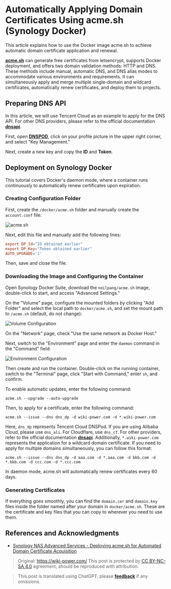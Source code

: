 # Automatically Applying Domain Certificates Using acme.sh (Synology Docker)

This article explains how to use the Docker image acme.sh to achieve automatic domain certificate application and renewal.

[**acme.sh**](https://github.com/acmesh-official/acme.sh) can generate free certificates from letsencrypt, supports Docker deployment, and offers two domain validation methods: HTTP and DNS. These methods include manual, automatic DNS, and DNS alias modes to accommodate various environments and requirements. It can simultaneously apply and merge multiple single-domain and wildcard certificates, automatically renew certificates, and deploy them to projects.

## Preparing DNS API

In this article, we will use Tencent Cloud as an example to apply for the DNS API. For other DNS providers, please refer to the official documentation [**dnsapi**](https://github.com/acmesh-official/acme.sh/wiki/dnsapi).

First, open [**DNSPOD**](https://console.dnspod.cn/), click on your profile picture in the upper right corner, and select "Key Management."

Next, create a new key and copy the **ID** and **Token**.

## Deployment on Synology Docker

This tutorial covers Docker's daemon mode, where a container runs continuously to automatically renew certificates upon expiration.

### Creating Configuration Folder

First, create the `/docker/acme.sh` folder and manually create the `account.conf` file:

![acme.sh](https://img.wiki-power.com/d/wiki-media/img/20210430212420.png)

Next, edit this file and manually add the following lines:

```conf
export DP_Id="ID obtained earlier"
export DP_Key="Token obtained earlier"
AUTO_UPGRADE='1'
```

Then, save and close the file.

### Downloading the Image and Configuring the Container

Open Synology Docker Suite, download the `neilpang/acme.sh` image, double-click to start, and access "Advanced Settings."

On the "Volume" page, configure the mounted folders by clicking "Add Folder" and select the local path to `docker/acme.sh`, and set the mount path to `/acme.sh` (default, do not change):

![Volume Configuration](https://img.wiki-power.com/d/wiki-media/img/20210430214221.png)

On the "Network" page, check "Use the same network as Docker Host."

Next, switch to the "Environment" page and enter the `daemon` command in the "Command" field:

![Environment Configuration](https://img.wiki-power.com/d/wiki-media/img/20210430215244.png)

Then create and run the container. Double-click on the running container, switch to the "Terminal" page, click "Start with Command," enter `sh`, and confirm.

To enable automatic updates, enter the following command:

```shell
acme.sh --upgrade --auto-upgrade
```

Then, to apply for a certificate, enter the following command:

```shell
acme.sh --issue --dns dns_dp -d wiki-power.com -d *.wiki-power.com
```

Here, `dns_dp` represents Tencent Cloud DNSPod. If you are using Alibaba Cloud, please use `dns_ali`. For Cloudflare, use `dns_cf`. For other providers, refer to the official documentation [**dnsapi**](https://github.com/acmesh-official/acme.sh/wiki/dnsapi). Additionally, `*.wiki-power.com` represents the application for a wildcard domain certificate. If you need to apply for multiple domains simultaneously, you can follow this format:

```shell
acme.sh --issue --dns dns_dp -d aaa.com -d *.aaa.com -d bbb.com -d *.bbb.com -d ccc.com -d *.ccc.com
```

In daemon mode, acme.sh will automatically renew certificates every 60 days.

### Generating Certificates

If everything goes smoothly, you can find the `domain.cer` and `domain.key` files inside the folder named after your domain in `docker/acme.sh`. These are the certificate and key files that you can copy to wherever you need to use them.

## References and Acknowledgments

- [Synology NAS Advanced Services - Deploying acme.sh for Automated Domain Certificate Acquisition](https://www.ioiox.com/archives/88.html)

> Original: <https://wiki-power.com/>
> This post is protected by [CC BY-NC-SA 4.0](https://creativecommons.org/licenses/by/4.0/deed.en) agreement, should be reproduced with attribution.

> This post is translated using ChatGPT, please [**feedback**](https://github.com/linyuxuanlin/Wiki_MkDocs/issues/new) if any omissions.